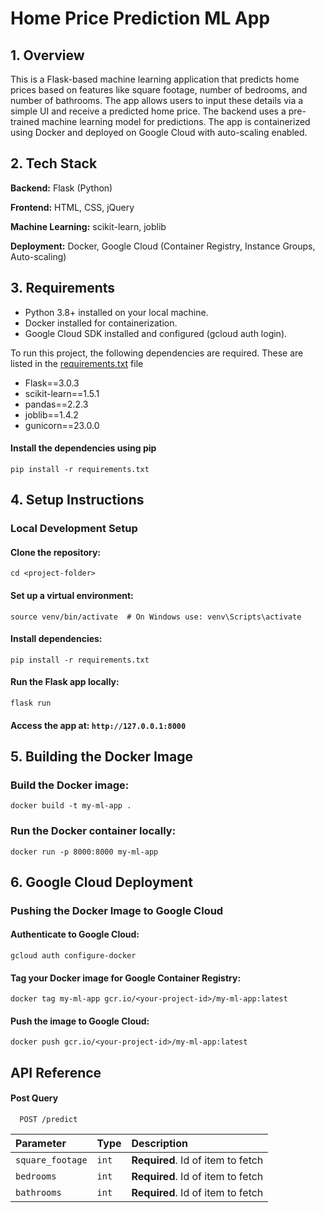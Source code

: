 
# Home Price Prediction ML App

## 1. Overview
This is a Flask-based machine learning application that predicts home prices based on features like square footage, number of bedrooms, and number of bathrooms. The app allows users to input these details via a simple UI and receive a predicted home price. The backend uses a pre-trained machine learning model for predictions. The app is containerized using Docker and deployed on Google Cloud with auto-scaling enabled.


## 2. Tech Stack

**Backend:** Flask (Python)

**Frontend:** HTML, CSS, jQuery

**Machine Learning:** scikit-learn, joblib

**Deployment:** Docker, Google Cloud (Container Registry, Instance Groups, Auto-scaling)


## 3. Requirements


- Python 3.8+ installed on your local machine.
- Docker installed for containerization.
- Google Cloud SDK installed and configured (gcloud auth login).

To run this project, the following dependencies are required. These are listed in the [requirements.txt]() file​ 

- Flask==3.0.3
- scikit-learn==1.5.1
- pandas==2.2.3
- joblib==1.4.2
- gunicorn==23.0.0

#### Install the dependencies using pip

```pip install -r requirements.txt```


## 4. Setup Instructions

### Local Development Setup

#### Clone the repository:

```git clone <repository-url>
cd <project-folder>
```

#### Set up a virtual environment:

```python3 -m venv venv
source venv/bin/activate  # On Windows use: venv\Scripts\activate
```

#### Install dependencies:
```
pip install -r requirements.txt
```

#### Run the Flask app locally:
```
flask run
```

#### Access the app at: ```http://127.0.0.1:8000```

## 5. Building the Docker Image

### Build the Docker image:
```
docker build -t my-ml-app .
```
### Run the Docker container locally:
```
docker run -p 8000:8000 my-ml-app
```



    

## 6. Google Cloud Deployment

### Pushing the Docker Image to Google Cloud
#### Authenticate to Google Cloud:
```
gcloud auth configure-docker

```

#### Tag your Docker image for Google Container Registry:
```
docker tag my-ml-app gcr.io/<your-project-id>/my-ml-app:latest
```

#### Push the image to Google Cloud:

``` 
docker push gcr.io/<your-project-id>/my-ml-app:latest
```



## API Reference

#### Post Query

```http
  POST /predict
```

| Parameter | Type     | Description                       |
| :-------- | :------- | :-------------------------------- |
| `square_footage`      | `int` | **Required**. Id of item to fetch |
| `bedrooms`      | `int` | **Required**. Id of item to fetch |
| `bathrooms`      | `int` | **Required**. Id of item to fetch |




